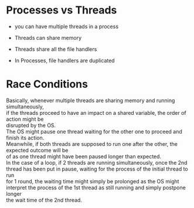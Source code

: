 # Processes vs Threads

+ you can have multiple threads in a process
+ Threads can share memory

+ Threads share all the file handlers
+ In Processes, file handlers are duplicated

# Race Conditions

Basically, whenever multiple threads are sharing memory and running simultaneously,<br>
if the threads proceed to have an impact on a shared variable, the order of action might be<br>
disrupted by the OS.<br>
The OS might pause one thread waiting for the other one to proceed and finish its action.<br>
Meanwhile, if both threads are supposed to run one after the other, the expected outcome will be <br>
of as one thread might have been paused longer than expected.<br>
In the case of a loop, if 2 threads are running simultaneously, once the 2nd thread has been put in pause, waiting for the process of the initial thread to run<br>
for 1 round, the waiting time might simply be prolonged as the OS might interpret the process of the 1st thread as still running and simply postpone longer<br>
the wait time of the 2nd thread.<br>
